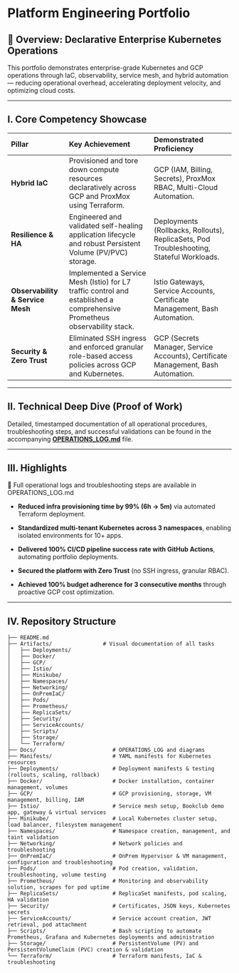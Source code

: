# Platform Engineering Portfolio

## 🚀 Overview: Declarative Enterprise Kubernetes Operations

This portfolio demonstrates enterprise-grade Kubernetes and GCP operations through IaC, observability, service mesh, and hybrid automation — reducing operational overhead, accelerating deployment velocity, and optimizing cloud costs.

---

## I. Core Competency Showcase

| Pillar | Key Achievement | Demonstrated Proficiency |
| :--- | :--- | :--- |
| **Hybrid IaC** | Provisioned and tore down compute resources declaratively across GCP and ProxMox using Terraform. | GCP (IAM, Billing, Secrets), ProxMox RBAC, Multi-Cloud Automation. |
| **Resilience & HA** | Engineered and validated self-healing application lifecycle and robust Persistent Volume (PV/PVC) storage. | Deployments (Rollbacks, Rollouts), ReplicaSets, Pod Troubleshooting, Stateful Workloads. |
| **Observability & Service Mesh** | Implemented a Service Mesh (Istio) for L7 traffic control and established a comprehensive Prometheus observability stack. | Istio Gateways, Service Accounts, Certificate Management, Bash Automation. |
| **Security & Zero Trust** | Eliminated SSH ingress and enforced granular role-based access policies across GCP and Kubernetes. | GCP (Secrets Manager, Service Accounts), Certificate Management, Bash Automation. |

---

## II. Technical Deep Dive (Proof of Work)

Detailed, timestamped documentation of all operational procedures, troubleshooting steps, and successful validations can be found in the accompanying **[OPERATIONS_LOG.md](Docs/OPERATIONS_LOG.md)** file.

---

## III. Highlights

📑 Full operational logs and troubleshooting steps are available in OPERATIONS_LOG.md

* **Reduced infra provisioning time by 99% (6h → 5m)** via automated Terraform deployment.

* **Standardized multi-tenant Kubernetes across 3 namespaces**, enabling isolated environments for 10+ apps.

* **Delivered 100% CI/CD pipeline success rate with GitHub Actions**, automating portfolio deployments.

* **Secured the platform with Zero Trust** (no SSH ingress, granular RBAC).

* **Achieved 100% budget adherence for 3 consecutive months** through proactive GCP cost optimization.

---

## IV. Repository Structure
```
├── README.md
├── Artifacts/                # Visual documentation of all tasks
│   ├── Deployments/
│   ├── Docker/
│   ├── GCP/
│   ├── Istio/
│   ├── Minikube/
│   ├── Namespaces/
│   ├── Networking/
│   ├── OnPremIaC/
│   ├── Pods/
│   ├── Prometheus/
│   ├── ReplicaSets/
│   ├── Security/
│   ├── ServiceAccounts/
│   ├── Scripts/
│   ├── Storage/
│   └── Terraform/
├── Docs/                        # OPERATIONS_LOG and diagrams
├── Manifests/                   # YAML manifests for Kubernetes resources
├── Deployments/                 # Deployment manifests & testing (rollouts, scaling, rollback)
├── Docker/                      # Docker installation, container management, volumes
├── GCP/                         # GCP provisioning, storage, VM management, billing, IAM
├── Istio/                       # Service mesh setup, Bookclub demo app, gateway & virtual services
├── Minikube/                    # Local Kubernetes cluster setup, load balancer, filesystem management
├── Namespaces/                  # Namespace creation, management, and taint validation
├── Networking/                  # Network policies and troubleshooting
├── OnPremIaC/                   # OnPrem Hypervisor & VM management, configuration and troubleshooting
├── Pods/                        # Pod creation, validation, troubleshooting, volume testing
├── Prometheus/                  # Monitoring and observability solution, scrapes for pod uptime
├── ReplicaSets/                 # ReplicaSet manifests, pod scaling, HA validation
├── Security/                    # Certificates, JSON keys, Kubernetes secrets
├── ServiceAccounts/             # Service account creation, JWT retrieval, pod attachment
├── Scripts/                     # Bash scripting to automate Prometheus, Grafana and Kubernetes deployments and administration
├── Storage/                     # PersistentVolume (PV) and PersistentVolumeClaim (PVC) creation & validation
└── Terraform/                   # Terraform manifests, IaC & troubleshooting
```

